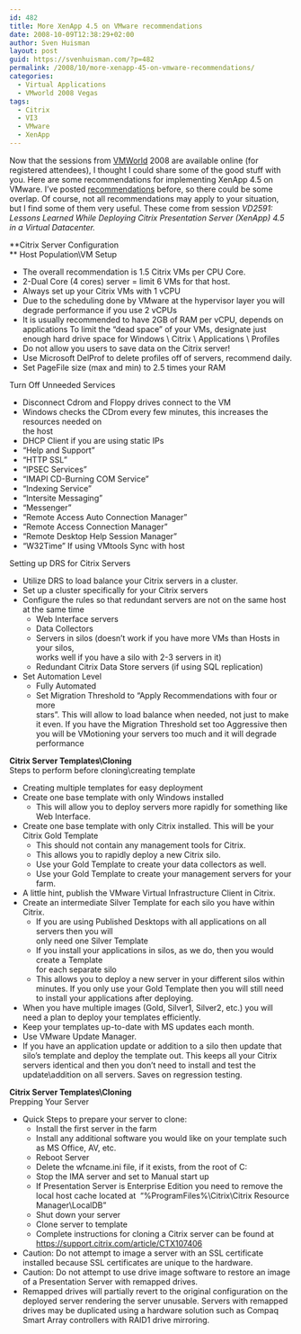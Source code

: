 ```yaml
---
id: 482
title: More XenApp 4.5 on VMware recommendations
date: 2008-10-09T12:38:29+02:00
author: Sven Huisman
layout: post
guid: https://svenhuisman.com/?p=482
permalink: /2008/10/more-xenapp-45-on-vmware-recommendations/
categories:
  - Virtual Applications
  - VMworld 2008 Vegas
tags:
  - Citrix
  - VI3
  - VMware
  - XenApp
---
```

Now that the sessions from <a title="vmworld" href="https://www.vmworld.com" target="_blank">VMWorld</a> 2008 are available online (for registered attendees), I thought I could share some of the good stuff with you. Here are some recommendations for implementing XenApp 4.5 on VMware. I&#8217;ve posted <a title="citrixonvi3" href="https://svenhuisman.com/2008/07/citrix-on-vi3x-recommendations/" target="_blank">recommendations</a> before, so there could be some overlap. Of course, not all recommendations may apply to your situation, but I find some of them very useful. These come from session _VD2591: Lessons Learned While Deploying Citrix Presentation Server (XenApp) 4.5 in a Virtual Datacenter._  <!--more-->

**Citrix Server Configuration  
** Host Population\VM Setup

  * The overall recommendation is 1.5 Citrix VMs per CPU Core.
  * 2-Dual Core (4 cores) server = limit 6 VMs for that host.
  * Always set up your Citrix VMs with 1 vCPU
  * Due to the scheduling done by VMware at the hypervisor layer you will degrade performance if you use 2 vCPUs
  * It is usually recommended to have 2GB of RAM per vCPU, depends on applications To limit the “dead space” of your VMs, designate just enough hard drive space for Windows \ Citrix \ Applications \ Profiles
  * Do not allow you users to save data on the Citrix server!
  * Use Microsoft DelProf to delete profiles off of servers, recommend daily.
  * Set PageFile size (max and min) to 2.5 times your RAM

Turn Off Unneeded Services

  * <div>
      Disconnect Cdrom and Floppy drives connect to the VM
    </div>

  * <div>
      Windows checks the CDrom every few minutes, this increases the resources needed on<br /> the host
    </div>

  * <div>
      DHCP Client if you are using static IPs
    </div>

  * <div>
      “Help and Support”
    </div>

  * <div>
      “HTTP SSL”
    </div>

  * <div>
      “IPSEC Services”
    </div>

  * <div>
      “IMAPI CD-Burning COM Service”
    </div>

  * <div>
      “Indexing Service”
    </div>

  * <div>
      “Intersite Messaging”
    </div>

  * <div>
      “Messenger”
    </div>

  * <div>
      “Remote Access Auto Connection Manager”
    </div>

  * <div>
      “Remote Access Connection Manager”
    </div>

  * <div>
      “Remote Desktop Help Session Manager”
    </div>

  * <div>
      “W32Time” If using VMtools Sync with host
    </div>

Setting up DRS for Citrix Servers

  * <div>
      Utilize DRS to load balance your Citrix servers in a cluster.
    </div>

  * <div>
      Set up a cluster specifically for your Citrix servers
    </div>

  * <div>
      Configure the rules so that redundant servers are not on the same host<br /> at the same time
    </div>
    
      * <div>
          Web Interface servers
        </div>
    
      * <div>
          Data Collectors
        </div>
    
      * <div>
          Servers in silos (doesn’t work if you have more VMs than Hosts in your silos,<br /> works well if you have a silo with 2-3 servers in it)
        </div>
    
      * <div>
          Redundant Citrix Data Store servers (if using SQL replication)
        </div>

  * <div>
      Set Automation Level
    </div>
    
      * <div>
          Fully Automated
        </div>
    
      * <div>
          Set Migration Threshold to “Apply Recommendations with four or more<br /> stars”. This will allow to load balance when needed, not just to make it even. If you have the Migration Threshold set too Aggressive then you will be VMotioning your servers too much and it will degrade performance
        </div>

**Citrix Server Templates\Cloning**  
Steps to perform before cloning\creating template

  * Creating multiple templates for easy deployment
  * Create one base template with only Windows installed 
      * This will allow you to deploy servers more rapidly for something like Web Interface.
  * Create one base template with only Citrix installed. This will be your Citrix Gold Template 
      * This should not contain any management tools for Citrix.
      * This allows you to rapidly deploy a new Citrix silo.
      * Use your Gold Template to create your data collectors as well.
      * Use your Gold Template to create your management servers for your farm.
  * A little hint, publish the VMware Virtual Infrastructure Client in Citrix.
  * Create an intermediate Silver Template for each silo you have within Citrix. 
      * If you are using Published Desktops with all applications on all servers then you will  
        only need one Silver Template
      * If you install your applications in silos, as we do, then you would create a Template  
        for each separate silo
      * This allows you to deploy a new server in your different silos within minutes. If you only use your Gold Template then you will still need to install your applications after deploying.
  * When you have multiple images (Gold, Silver1, Silver2, etc.) you will need a plan to deploy your templates efficiently.
  * Keep your templates up-to-date with MS updates each month.
  * Use VMware Update Manager.
  * If you have an application update or addition to a silo then update that silo’s template and deploy the template out. This keeps all your Citrix servers identical and then you don’t need to install and test the update\addition on all servers. Saves on regression testing.

**Citrix Server Templates\Cloning**  
Prepping Your Server

  * Quick Steps to prepare your server to clone: 
      * Install the first server in the farm
      * Install any additional software you would like on your template such as MS Office, AV, etc.
      * Reboot Server
      * Delete the wfcname.ini file, if it exists, from the root of C:
      * Stop the IMA server and set to Manual start up
      * If Presentation Server is Enterprise Edition you need to remove the local host cache located at  “%ProgramFiles%\Citrix\Citrix Resource Manager\LocalDB”
      * Shut down your server
      * Clone server to template
      * Complete instructions for cloning a Citrix server can be found at <https://support.citrix.com/article/CTX107406>
  * Caution: Do not attempt to image a server with an SSL certificate installed because SSL certificates are unique to the hardware.
  * Caution: Do not attempt to use drive image software to restore an image of a Presentation Server with remapped drives.
  * Remapped drives will partially revert to the original configuration on the deployed server rendering the server unusable. Servers with remapped drives may be duplicated using a hardware solution such as Compaq Smart Array controllers with RAID1 drive mirroring.